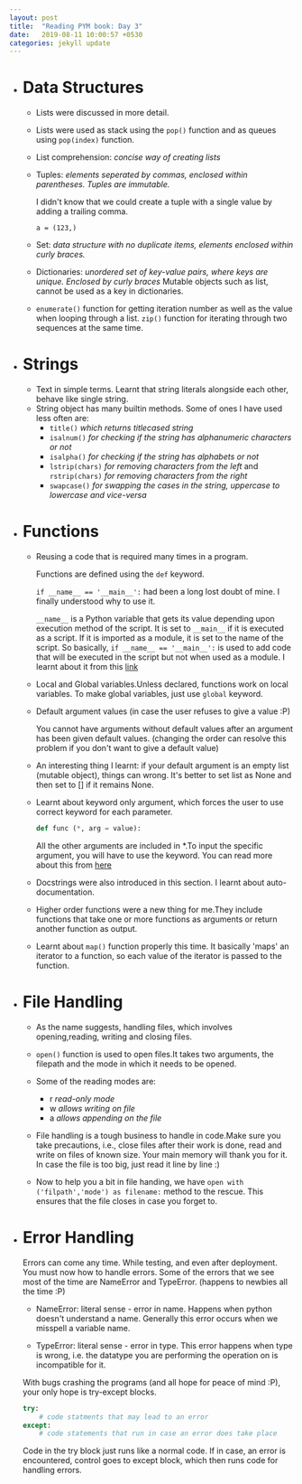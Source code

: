 ```yaml
---
layout: post
title:  "Reading PYM book: Day 3"
date:   2019-08-11 10:00:57 +0530
categories: jekyll update
---
```


+ # Data Structures
   - Lists were discussed in more detail.
   - Lists were used as stack using the `pop()` function and as queues using `pop(index)` function.
   - List comprehension: _concise way of creating lists_
   - Tuples: _elements seperated by commas, enclosed within parentheses. Tuples are immutable._

     I didn't know that we could create a tuple with a single value by adding a trailing comma. 
    
     `a = (123,)`  
   - Set: _data structure with no duplicate items, elements enclosed within curly braces._
   - Dictionaries: _unordered set of key-value pairs, where keys are unique. Enclosed by curly braces_
     Mutable objects such as list, cannot be used as a key in dictionaries.
   - `enumerate()` function for getting iteration number as well as the value when looping through a list. `zip()` function for iterating through two sequences at the same time.

+ # Strings
   - Text in simple terms. Learnt that string literals alongside each other, behave like single string. 
   - String object has many builtin methods. Some of ones I have used less often are:
      * `title()` _which returns titlecased string_
      * `isalnum()` _for checking if the string has alphanumeric characters or not_
      * `isalpha()` _for checking if the string has alphabets or not_
      * `lstrip(chars)` _for removing characters from the left_ and `rstrip(chars)` _for removing characters from the right_ 
      * `swapcase()` _for swapping the cases in the string, uppercase to lowercase and vice-versa_
      
+ # Functions
   - Reusing a code that is required many times in a program.
   
     Functions are defined using the `def` keyword.
   
     `if __name__ == '__main__':` had been a long lost doubt of mine. I finally understood why to use it.
     
     `__name__` is a Python variable that gets its value depending upon execution method of the script. It is set to `__main__` if it is executed as a script.
     If it is imported as a module, it is set to the name of the script.
     So basically, `if __name__ == '__main__':` is used to add code that will be executed in the script but not when used as a module.
     I learnt about it from this [link][name-main-link]    

   - Local and Global variables.Unless declared, functions work on local variables. To make global variables, just use `global` keyword.

   - Default argument values (in case the user refuses to give a value :P) 

     You cannot have arguments without default values after an argument has been given default values. (changing the order can resolve this problem if you don't want to give a default value) 

   - An interesting thing I learnt: if your default argument is an empty list (mutable object), things can wrong. It's better to set list as None and then set to [] if it remains None. 
   
   - Learnt about keyword only argument, which forces the user to use correct keyword for each parameter.

     ```python
     def func (*, arg = value):
     ```
     All the other arguments are included in *.To input the specific argument, you will have to use the keyword. You can read more about this from [here][pep-3102-link]    

   - Docstrings were also introduced in this section. I learnt about auto-documentation.

   - Higher order functions were a new thing for me.They include functions that take one or more functions as arguments or return another function as output.

   - Learnt about `map()` function properly this time. It basically 'maps' an iterator to a function, so each value of the iterator is passed to the function.

+ # File Handling
   - As the name suggests, handling files, which involves opening,reading, writing and closing files.
   - `open()` function is used to open files.It takes two arguments, the filepath and the mode in which it needs to be opened.
   - Some of the reading modes are:
     * r _read-only mode_
     * w _allows writing on file_
     * a _allows appending on the file_

   - File handling is a tough business to handle in code.Make sure you take precautions, i.e., close files after their work is done, read and write on files of known size. Your main memory will thank you for it. In case the file is too big, just read it line by line :)

   - Now to help you a bit in file handing, we have `open with ('filpath','mode') as filename:` method to the rescue. This ensures that the file closes in case you forget to.

+ # Error Handling
   Errors can come any time. While testing, and even after deployment. You must now how to handle errors.
     Some of the errors that we see most of the time are NameError and TypeError. (happens to newbies all the time :P)

     - NameError: literal sense - error in name. 
       Happens when python doesn't understand a name. Generally this error occurs when we misspell a variable name.

     - TypeError: literal sense - error in type. 
       This error happens when type is wrong, i.e. the datatype you are performing the operation on is incompatible for it.

   With bugs crashing the programs (and all hope for peace of mind :P), your only hope is try-except blocks.

   ```python
   try:
       # code statments that may lead to an error
   except:
       # code statements that run in case an error does take place
   ``` 
   Code in the try block just runs like a normal code. If in case, an error is encountered, control goes to except block, which then runs code for handling errors.

[name-main-link]: https://www.freecodecamp.org/news/whats-in-a-python-s-name-506262fe61e8/
[pep-3102-link]: https://www.python.org/dev/peps/pep-3102/


